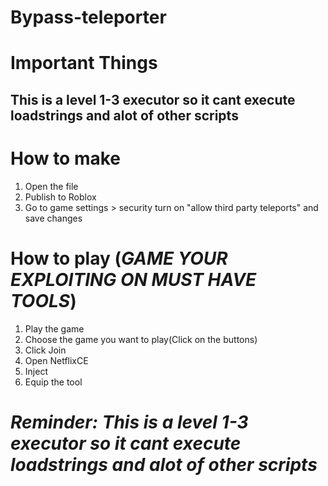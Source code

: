# Bypass-teleporter
# Important Things
This is a level 1-3 executor so it cant execute loadstrings and alot of other scripts
---------------------------------------------------------------------------------------------------------
# How to make
1. Open the file
2. Publish to Roblox
3. Go to game settings > security turn on "allow third party teleports" and save changes
   

# How to play (*GAME YOUR EXPLOITING ON MUST HAVE TOOLS*)
1. Play the game
2. Choose the game you want to play(Click on the buttons)
3. Click Join
4. Open NetflixCE
5. Inject
6. Equip the tool
# *Reminder: This is a level 1-3 executor so it cant execute loadstrings and alot of other scripts*
